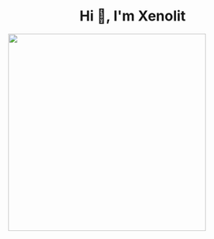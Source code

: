 <h1 align="center">Hi 👋, I'm Xenolit</h1>
<img src="https://user-images.githubusercontent.com/81859776/177783743-6d44305a-2ad9-4748-a52e-ed54b3be4f4f.png" width="400" height="400"/>
